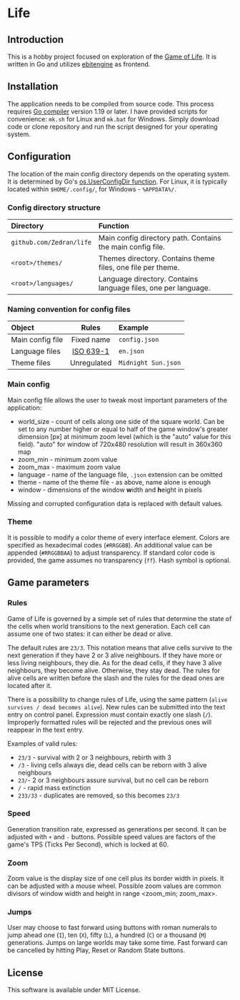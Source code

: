 # Life

## Introduction

This is a hobby project focused on exploration of the [Game of Life](https://en.wikipedia.org/wiki/Conway's_Game_of_Life). It is written in Go and utilizes [ebitengine](https://ebitengine.org/) as frontend.

## Installation

The application needs to be compiled from source code. This process requires [Go compiler](https://go.dev/) version 1.19 or later. I have provided scripts for convenience: `mk.sh` for Linux and `mk.bat` for Windows. Simply download code or clone repository and run the script designed for your operating system.

## Configuration

The location of the main config directory depends on the operating system. It is determined by Go's [os.UserConfigDir function](https://pkg.go.dev/os#UserConfigDir). For Linux, it is typically located within `$HOME/.config/`, for Windows - `%APPDATA%/`.

### Config directory structure

| Directory                | Function                                                       |
|:-------------------------|:---------------------------------------------------------------|
| `github.com/Zedran/life` | Main config directory path. Contains the main config file.     |
| `<root>/themes/`         | Themes directory. Contains theme files, one file per theme.    |
| `<root>/languages/`      | Language directory. Contains language files, one per language. |

### Naming convention for config files

| Object           | Rules                                                              | Example             |
|:-----------------|:------------------------------------------------------------------:|:--------------------|
| Main config file | Fixed name                                                         | `config.json`       |
| Language files   | [ISO 639-1](https://en.wikipedia.org/wiki/List_of_ISO_639-1_codes) | `en.json`           |
| Theme files      | Unregulated                                                        | `Midnight Sun.json` |

### Main config

Main config file allows the user to tweak most important parameters of the application:

  * world_size - count of cells along one side of the square world. Can be set to any number higher or equal to half of the game window's greater dimension [px] at minimum zoom level (which is the "auto" value for this field). "auto" for window of 720x480 resolution will result in 360x360 map
  * zoom_min - minimum zoom value
  * zoom_max - maximum zoom value
  * language - name of the language file, `.json` extension can be omitted
  * theme - name of the theme file - as above, name alone is enough
  * window - dimensions of the window **w**idth and **h**eight in pixels

Missing and corrupted configuration data is replaced with default values.

### Theme

It is possible to modify a color theme of every interface element. Colors are specified as hexadecimal codes (`#RRGGBB`). An additional value can be appended (`#RRGGBBAA`) to adjust transparency. If standard color code is provided, the game assumes no transparency (`ff`). Hash symbol is optional.

## Game parameters

### Rules

Game of Life is governed by a simple set of rules that determine the state of the cells when world transitions to the next generation. Each cell can assume one of two states: it can either be dead or alive.

The default rules are `23/3`. This notation means that alive cells survive to the next generation if they have 2 or 3 alive neighbours. If they have more or less living neighbours, they die. As for the dead cells, if they have 3 alive neighbours, they become alive. Otherwise, they stay dead. The rules for alive cells are written before the slash and the rules for the dead ones are located after it.

There is a possibility to change rules of Life, using the same pattern (`alive survives / dead becomes alive`). New rules can be submitted into the text entry on control panel. Expression must contain exactly one slash (`/`). Improperly formatted rules will be rejected and the previous ones will reappear in the text entry.

Examples of valid rules:

* `23/3` - survival with 2 or 3 neighbours, rebirth with 3
* `/3` - living cells always die, dead cells can be reborn with 3 alive neighbours
* `23/`- 2 or 3 neighbours assure survival, but no cell can be reborn
* `/`  - rapid mass extinction
* `233/33` - duplicates are removed, so this becomes `23/3`

### Speed

Generation transition rate, expressed as generations per second. It can be adjusted with `+` and `-` buttons. Possible speed values are factors of the game's TPS (Ticks Per Second), which is locked at 60.

### Zoom

Zoom value is the display size of one cell plus its border width in pixels. It can be adjusted with a mouse wheel. Possible zoom values are common divisors of window width and height in range <zoom_min; zoom_max>.

### Jumps

User may choose to fast forward using buttons with roman numerals to jump ahead one (`I`), ten (`X`), fifty (`L`), a hundred (`C`) or a thousand (`M`) generations. Jumps on large worlds may take some time. Fast forward can be cancelled by hitting Play, Reset or Random State buttons.

## License

This software is available under MIT License.
